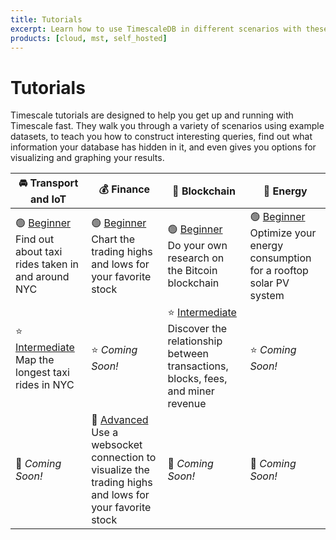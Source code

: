 ```yaml
---
title: Tutorials
excerpt: Learn how to use TimescaleDB in different scenarios with these step-by-step tutorials
products: [cloud, mst, self_hosted]
---
```


# Tutorials

Timescale tutorials are designed to help you get up and running with Timescale
fast. They walk you through a variety of scenarios using example datasets, to
teach you how to construct interesting queries, find out what information your
database has hidden in it, and even gives you options for visualizing and
graphing your results.

|&#x1F698; Transport and IoT|&#x1F4B0; Finance|&#x1F510; Blockchain|&#x1F50B; Energy|
|-|-|-|-|
|&#x1F7E2; [Beginner][beginner-fleet]<br/>Find out about taxi rides taken in and around NYC|&#x1F7E2; [Beginner][beginner-finance]<br/>Chart the trading highs and lows for your favorite stock|&#x1F7E2; [Beginner][beginner-crypto]<br/>Do your own research on the Bitcoin blockchain|&#x1F7E2; [Beginner][beginner-energy]<br/>Optimize your energy consumption for a rooftop solar PV system|
|&#x2B50; [Intermediate][intermediate-fleet]<br/>Map the longest taxi rides in NYC|&#x2B50; *Coming Soon!*|&#x2B50; [Intermediate][intermediate-crypto] <br/>Discover the relationship between transactions, blocks, fees, and miner revenue|&#x2B50; *Coming Soon!*|
|&#x1F388; *Coming Soon!* |&#x1F388; [Advanced][advanced-finance]<br/>Use a websocket connection to visualize the trading highs and lows for your favorite stock|&#x1F388; *Coming Soon!*|&#x1F388; *Coming Soon!*|

[beginner-fleet]: /tutorials/:currentVersion:/nyc-taxi-cab/index/
[beginner-finance]: /tutorials/:currentVersion:/financial-tick-data/index/
[beginner-crypto]: /tutorials/:currentVersion:/blockchain-query/index/
[beginner-energy]: /tutorials/:currentVersion:/energy-data/index/
[intermediate-fleet]: /tutorials/:currentVersion:/nyc-taxi-geospatial/index/
[intermediate-crypto]: /tutorials/:currentVersion:/blockchain-analyze/index/
[advanced-finance]: /tutorials/:currentVersion:/ingest-realtime-web-socket-data/
